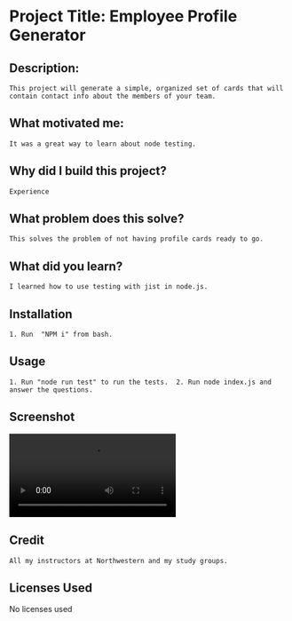 
# Project Title: Employee Profile Generator
## Description:
    This project will generate a simple, organized set of cards that will contain contact info about the members of your team.
## What motivated me:
    It was a great way to learn about node testing.
## Why did I build this project?
    Experience
## What problem does this solve?
    This solves the problem of not having profile cards ready to go.
## What did you learn?
    I learned how to use testing with jist in node.js.
## Installation
    1. Run  "NPM i" from bash. 
## Usage
    1. Run "node run test" to run the tests.  2. Run node index.js and answer the questions.
## Screenshot
![screenshot](https://github.com/IIMacGyverII/employeeHTMLGenerator/raw/main/asests/images/EmployeeProfileGenerator.mp4?raw=true)
## Credit
    All my instructors at Northwestern and my study groups.
## Licenses Used
No licenses used